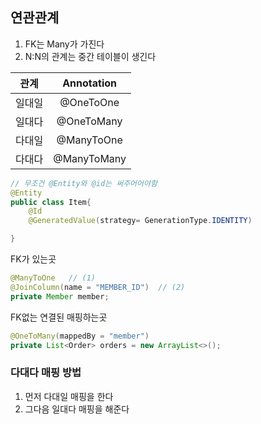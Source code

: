 ## 연관관계

1.  FK는 Many가 가진다
2. N:N의 관계는 중간 테이블이 생긴다

|  관계  | Annotation  |
| :----: | :---------: |
| 일대일 |  @OneToOne  |
| 일대다 | @OneToMany  |
| 다대일 | @ManyToOne  |
| 다대다 | @ManyToMany |

~~~java
// 무조건 @Entity와 @id는 써주어어야함
@Entity
public class Item{
	@Id
	@GeneratedValue(strategy= GenerationType.IDENTITY)

}
~~~



FK가 있는곳 

~~~java
@ManyToOne   // (1)
@JoinColumn(name = "MEMBER_ID")  // (2)
private Member member;
~~~

FK없는 연결된 매핑하는곳

~~~java
@OneToMany(mappedBy = "member")
private List<Order> orders = new ArrayList<>();
~~~

### 다대다 매핑 방법

1. 먼저 다대일 매핑을 한다
2. 그다음 일대다 매핑을 해준다